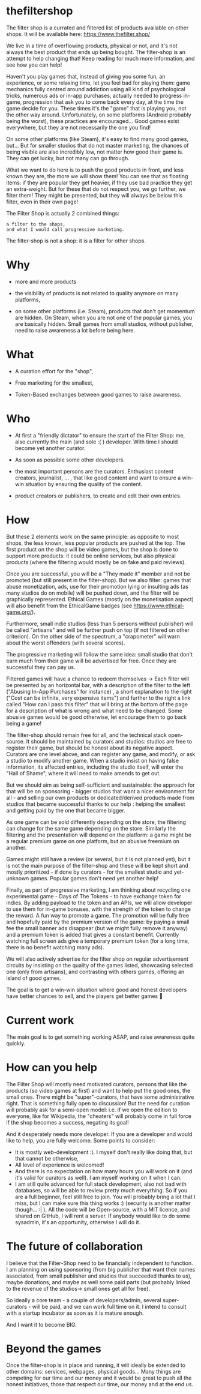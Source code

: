 # thefiltershop
The filter shop is a currated and filtered list of products available on other shops. It will be available here: https://www.thefilter.shop/

We live in a time of overflowing products, physical or not, and it's not always the best product that ends up being bought. The filter-shop is an attempt to help changing that! Keep reading for much more information, and see how you can help!

Haven't you play games that, instead of giving you some fun, an experience, or some relaxing time, let you feel bad for playing them: game mechanics fully centred around addiction using all kind of psychological tricks, numerous ads or in-app purchases, actually needed to progress in-game, progression that ask you to come back every day, at the time the game decide for you. These times it's the "game" that is playing you, not the other way around. Unfortunately, on some platforms (Android probably being the worst), these practices are encouraged... Good games exist everywhere, but they are not necessarily the one you find!

On some other platforms (like Steam), it's easy to find many good games, but... But for smaller studios that do not master marketing, the chances of being visible are also incredibly low, not matter how good their game is. They can get lucky, but not many can go through.

What we want to do here is to push the good products in front, and less known they are, the more we will show them! You can see that as floating items: if they are popular they get heavier, if they use bad practice they get an extra-weight. But for these that do not respect you, we go further, we filter them! They might be presented, but they will always be below this filter, even in their own page!

The Filter Shop is actually 2 combined things:

    a filter to the shops,
    and what I would call progressive marketing.

The filter-shop is not a shop: it is a filter for other shops.

# Why

- more and more products

- the visibility of products is not related to quality anymore on many platforms,

- on some other platforms (i.e. Steam), products that don't get momentum are hidden. On Steam, when you are not one of the popular games, you are basically hidden. Small games from small studios, without publisher, need to raise awareness a lot before being here.

# What

- A curation effort for the "shop",

- Free marketing for the smallest,

- Token-Based exchanges between good games to raise awareness.

# Who

- At first a "friendly dictator" to ensure the start of the Filter Shop: me, also currently the main (and sole :( ) developer. With time I should become yet another curator.

- As soon as possible some other developers.

- the most important persons are the curators. Enthusiast content creators, journalist, ... , that like good content and want to ensure a win-win situation by ensuring the quality of the content.

- product creators or publishers, to create and edit their own entries.

# How
 

But these 2 elements work on the same principle: as opposite to most shops, the less known, less popular products are pushed at the top. The first product on the shop will be video games, but the shop is done to support more products: it could be online services, but also physical products (where the filtering would mostly be on fake and paid reviews).

Once you are successful, you will be a "They made it" member and not be promoted (but still present in the filter-shop). But we also filter: games that abuse monetization, ads, use for their promotion lying or insulting ads (as many studios do on mobile) will be pushed down, and the filter will be graphically represented. Ethical Games (mostly on the monetisation aspect) will also benefit from the EthicalGame badges (see https://www.ethical-game.org/).

Furthermore, small indie studios (less than 5 persons without publisher) will be called "artisans" and will be further push on top (if not filtered on other criterion). On the other side of the spectrum, a "crapometer" will warn about the worst offenders (with several scores).

The progressive marketing will follow the same idea: small studio that don't earn much from their game will be advertised for free. Once they are successful they can pay us.

Filtered games will have a chance to redeem themselves -> Each filter will be presented by an horizontal bar, with a description of the filter to the left ("Abusing In-App Purchases" for instance) , a short explanation to the right ("Cost can be infinite, very expensive items") and further to the right a link called "How can I pass this filter" that will bring at the bottom of the page for a description of what is wrong and what need to be changed. Some abusive games would be good otherwise, let encourage them to go back being a game!

The filter-shop should remain free for all, and the technical stack open-source. It should be maintained by curators and studios: studios are free to register their game, but should be honest about its negative aspect. Curators are one level above, and can register any game, and modify, or ask a studio to modify another game. When a studio insist on having false information, its affected entries, including the studio itself, will enter the "Hall of Shame", where it will need to make amends to get out.

But we should aim as being self-sufficient and sustainable: the approach for that will be on sponsoring - bigger studios that want a nicer environment for all - and selling our own products or dedicated/derived products made from studios that became successful thanks to our help : helping the smallest and getting paid by the one that became bigger.

As one game can be sold differently depending on the store, the filtering can change for the same game depending on the store. Similarly the filtering and the presentation will depend on the platform: a game might be a regular premium game on one platform, but an abusive freemium on another.

Games might still have a review (or several, but it is not planned yet), but it is not the main purpose of the filter-shop and these will be kept short and mostly prioritized - if done by curators - for the smallest studio and yet-unknown games. Popular games don't need yet another help!

Finally, as part of progressive marketing, I am thinking about recycling one experimental game - Days of The Tokens - to have exchange token for indies. By adding payload to the token and an APIs, we will allow developer to use them for in-game bonuses, with the strength of the token to change the reward. A fun way to promote a game. The promotion will be fully free and hopefully paid by the premium version of the game: by paying a small fee the small banner ads disappear (but we might fully remove it anyway) and a premium token is added that gives a constant benefit. Currently watching full screen ads give a temporary premium token (for a long time, there is no benefit watching many ads). 

We will also actively advertise for the filter shop on regular advertisement circuits by insisting on the quality of the games listed, showcasing selected one (only from artisans), and contrasting with others games, offering an island of good games.

The goal is to get a win-win situation where good and honest developers have better chances to sell, and the players get better games 🙂

# Current work

The main goal is to get something working ASAP, and raise awareness quite quickly.

# How can you help

The Filter Shop will mostly need motivated curators, persons that like the products (so video games at first) and want to help put the good ones, the small ones. There might be "super"-curators, that have some administrative right. That is something fully open to discussion! But the need for curation will probably ask for a semi-open model: i.e. if we open the edition to everyone, like for Wikipedia, the "cheaters" will probably come in full force if the shop becomes a success, negating its goal!

And it desperately needs more developer. If you are a developer and would like to help, you are fully welcome. Some points to consider:

- It is mostly web-development :). I myself don't really like doing that, but that cannot be otherwise,
- All level of experience is welcomed!
- And there is no expectation on how many hours you will work on it (and it's valid for curators as well). I am myself working on it when I can.
- I am still quite advanced for full stack development, also not bad with databases, so will be able to review pretty much everything. So if you are a full beginner, feel still free to join. You will probably bring a lot that I miss, but I can make sure this thing works :) (security is another matter though... :| ),
    All the code will be Open-source, with a MIT licence, and shared on GitHub,
    I will rent a server. If anybody would like to do some sysadmin, it's an opportunity, otherwise I will do it.

# The future of collaboration

I believe that the Filter-Shop need to be financially independent to function. I am planning on using sponsoring (from big publisher that want their names associated, from small publisher and studios that succeeded thanks to us), maybe donations, and maybe as well some paid parts (but probably linked to the revenue of the studios-> small ones get all for free).

So ideally a core team - a couple of developers/admin, several super-curators - will be paid, and we can work full time on it. I intend to consult with a startup incubator as soon as it is mature enough.

And I want it to become BIG.


# Beyond the games

Once the filter-shop is in place and running, it will ideally be extended to other domains: services, webpages, physical goods... Many things are competing for our time and our money and it would be great to push all the honest initiatives, those that respect our time, our money and at the end us.
